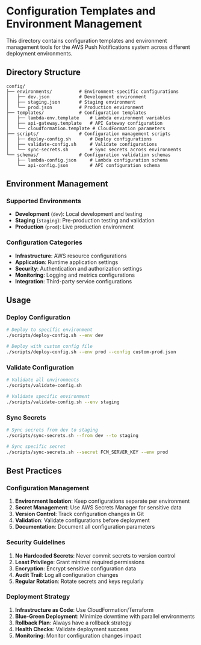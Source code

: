 # Configuration Templates and Environment Management

This directory contains configuration templates and environment management tools for the AWS Push Notifications system across different deployment environments.

## Directory Structure

```
config/
├── environments/          # Environment-specific configurations
│   ├── dev.json           # Development environment
│   ├── staging.json       # Staging environment
│   └── prod.json          # Production environment
├── templates/             # Configuration templates
│   ├── lambda-env.template    # Lambda environment variables
│   ├── api-gateway.template   # API Gateway configuration
│   └── cloudformation.template # CloudFormation parameters
├── scripts/               # Configuration management scripts
│   ├── deploy-config.sh       # Deploy configurations
│   ├── validate-config.sh     # Validate configurations
│   └── sync-secrets.sh        # Sync secrets across environments
└── schemas/               # Configuration validation schemas
    ├── lambda-config.json     # Lambda configuration schema
    └── api-config.json        # API configuration schema
```

## Environment Management

### Supported Environments
- **Development** (`dev`): Local development and testing
- **Staging** (`staging`): Pre-production testing and validation
- **Production** (`prod`): Live production environment

### Configuration Categories
- **Infrastructure**: AWS resource configurations
- **Application**: Runtime application settings
- **Security**: Authentication and authorization settings
- **Monitoring**: Logging and metrics configurations
- **Integration**: Third-party service configurations

## Usage

### Deploy Configuration
```bash
# Deploy to specific environment
./scripts/deploy-config.sh --env dev

# Deploy with custom config file
./scripts/deploy-config.sh --env prod --config custom-prod.json
```

### Validate Configuration
```bash
# Validate all environments
./scripts/validate-config.sh

# Validate specific environment
./scripts/validate-config.sh --env staging
```

### Sync Secrets
```bash
# Sync secrets from dev to staging
./scripts/sync-secrets.sh --from dev --to staging

# Sync specific secret
./scripts/sync-secrets.sh --secret FCM_SERVER_KEY --env prod
```

## Best Practices

### Configuration Management
1. **Environment Isolation**: Keep configurations separate per environment
2. **Secret Management**: Use AWS Secrets Manager for sensitive data
3. **Version Control**: Track configuration changes in Git
4. **Validation**: Validate configurations before deployment
5. **Documentation**: Document all configuration parameters

### Security Guidelines
1. **No Hardcoded Secrets**: Never commit secrets to version control
2. **Least Privilege**: Grant minimal required permissions
3. **Encryption**: Encrypt sensitive configuration data
4. **Audit Trail**: Log all configuration changes
5. **Regular Rotation**: Rotate secrets and keys regularly

### Deployment Strategy
1. **Infrastructure as Code**: Use CloudFormation/Terraform
2. **Blue-Green Deployment**: Minimize downtime with parallel environments
3. **Rollback Plan**: Always have a rollback strategy
4. **Health Checks**: Validate deployment success
5. **Monitoring**: Monitor configuration changes impact